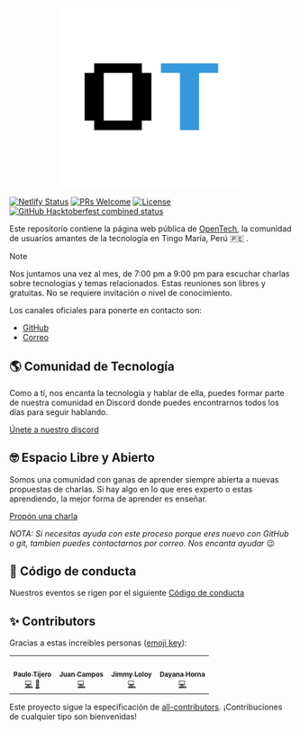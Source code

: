 <p align="center">
  <img src="public/assets/img/logo-without-bg.png" width="320"/>
</p>

[![Netlify Status](https://api.netlify.com/api/v1/badges/f6ad4d4e-3128-43db-a06e-6f63790cba6c/deploy-status)](https://app.netlify.com/sites/opentech/deploys)
[![PRs Welcome](https://img.shields.io/badge/PRs-welcome-brightgreen.svg)](http://makeapullrequest.com)
[![License](https://img.shields.io/badge/license-MIT-blue.svg)](https://github.com/opentech-pe/opentech.pe/blob/master/LICENSE)
[![GitHub Hacktoberfest combined status](https://img.shields.io/github/hacktoberfest/2022/opentech-pe/opentech.pe?style=flat-square)](https://github.com/opentech-pe/opentech.pe/issues)

Este repositorio contiene la página web pública de [OpenTech](https://opentech.pe), la comunidad de usuarios amantes de la tecnología en Tingo María, Perú :peru: .

> [!NOTE]
> Nos juntamos una vez al mes, de 7:00 pm a 9:00 pm para escuchar charlas sobre tecnologías y temas relacionados. Estas reuniones son libres y gratuitas. No se requiere invitación o nivel de conocimiento.

Los canales oficiales para ponerte en contacto son:

- [GitHub](https://github.com/opentech-pe)
- [Correo](hola@opentech.pe)

## :earth_americas: Comunidad de Tecnología

Como a tí, nos encanta la tecnología y hablar de ella, puedes formar parte de nuestra comunidad en Discord donde puedes encontrarnos todos los días para seguir hablando.

[Únete a nuestro discord](https://discord.gg/vYPgXbwb)

## :nerd_face: Espacio Libre y Abierto

Somos una comunidad con ganas de aprender siempre abierta a nuevas propuestas de charlas. Si hay algo en lo que eres experto o estas aprendiendo, la mejor forma de aprender es enseñar.

[Propón una charla](https://github.com/opentech-pe/opentech.pe/issues/new?assignees=jimmyloloy98%2C+juancx21&labels=cfp&template=propuesta-de-charla.md&title=T%C3%ADtulo+de+tu+charla)

_NOTA: Si necesitas ayuda con este proceso porque eres nuevo con GitHub o git, tambien puedes contactarnos por correo. Nos encanta ayudar_ :wink:

<!-- ### Sponsors

¿Quieres que tu empresa u organización patrocine estos eventos? (Acá puedes ver cómo participar como sponsor)[link para recaudos]. -->

## :scroll: Código de conducta

Nuestros eventos se rigen por el siguiente [Código de conducta](/CODE_OF_CONDUCT.md)

## ✨ Contributors

Gracias a estas increibles personas ([emoji key](https://allcontributors.org/docs/en/emoji-key)):

<!-- ALL-CONTRIBUTORS-LIST:START - Do not remove or modify this section -->
<!-- prettier-ignore-start -->
<!-- markdownlint-disable -->
<table>
  <tr>
    <td align="center"><a href="https://github.com/paulotijero"><img src="https://avatars2.githubusercontent.com/u/28131369?v=4" width="100px;" alt=""/><br /><sub><b>Paulo Tijero</b></sub></a><br /><a href="https://github.com/opentech-pe/opentech.pe/commits?author=paulotijero" title="Code">💻</a> <a href="#projectManagement-paulotijero" title="Project Management">📆</a></td>
    <td align="center"><a href="https://juancxh.com/"><img src="https://avatars2.githubusercontent.com/u/54485410?v=4" width="100px;" alt=""/><br /><sub><b>Juan Campos</b></sub></a><br /><a href="https://github.com/opentech-pe/opentech.pe/commits?author=Juancxh" title="Code">💻</a></td>
    <td align="center"><a href="https://github.com/jimmyloloy98"><img src="https://avatars.githubusercontent.com/u/49881423" width="100px;" alt=""/><br /><sub><b>Jimmy Loloy</b></sub></a><br /><a href="https://github.com/opentech-pe/opentech.pe/commits?author=JimmyLoloy98" title="Code">💻</a></td>
    <td align="center"><a href="https://github.com/DayanaHorna28"><img src="https://avatars.githubusercontent.com/u/92654477" width="100px;" alt=""/><br /><sub><b>Dayana Horna</b></sub></a><br /><a href="https://github.com/opentech-pe/opentech.pe/commits?author=DayanaHorna28" title="Code">💻</a></td>
  </tr>
  </tr>
</table>

<!-- markdownlint-enable -->
<!-- prettier-ignore-end -->
<!-- ALL-CONTRIBUTORS-LIST:END -->

Este proyecto sigue la especificación de [all-contributors](https://github.com/all-contributors/all-contributors). ¡Contribuciones de cualquier tipo son bienvenidas!
